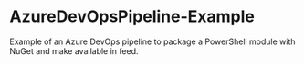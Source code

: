 # AzureDevOpsPipeline-Example
Example of an Azure DevOps pipeline to package a PowerShell module with NuGet and make available in feed.
